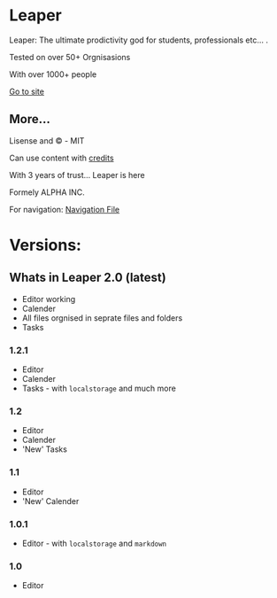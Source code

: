# Leaper
Leaper: The ultimate prodictivity god for students, professionals etc... .

Tested on over 50+ Orgnisasions

With over 1000+ people

[Go to site](https://leaperstuff.github.io)

## More...
Lisense and ©️ - MIT

Can use content with [credits](credit.md)

With 3 years of trust... Leaper is here

Formely ALPHA INC.

For navigation: [Navigation File](!howto.md)

# Versions:

## Whats in Leaper 2.0 (latest)
- Editor working
- Calender
- All files orgnised in seprate files and folders
- Tasks

### 1.2.1
- Editor
- Calender
- Tasks - with `localstorage` and much more

### 1.2
- Editor
- Calender
- 'New' Tasks

### 1.1
- Editor 
- 'New' Calender

### 1.0.1
- Editor - with `localstorage` and `markdown`

### 1.0
- Editor